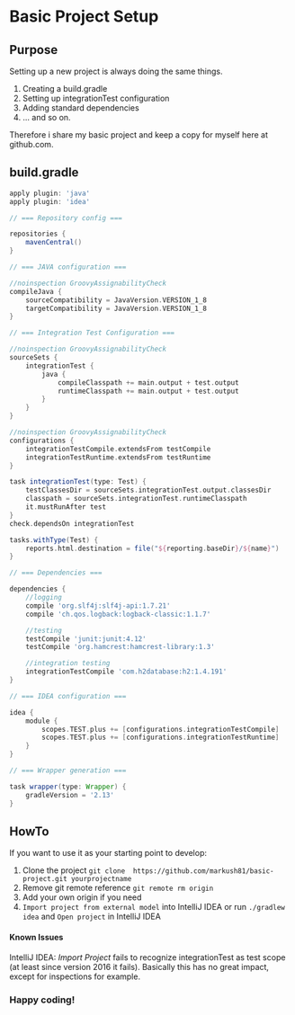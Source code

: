# Basic Project Setup

## Purpose

Setting up a new project is always doing the same things.

1. Creating a build.gradle
2. Setting up integrationTest configuration
3. Adding standard dependencies
4. ... and so on.

Therefore i share my basic project and keep a copy for myself here at github.com.

## build.gradle

```groovy
apply plugin: 'java'
apply plugin: 'idea'

// === Repository config ===

repositories {
    mavenCentral()
}

// === JAVA configuration ===

//noinspection GroovyAssignabilityCheck
compileJava {
    sourceCompatibility = JavaVersion.VERSION_1_8
    targetCompatibility = JavaVersion.VERSION_1_8
}

// === Integration Test Configuration ===

//noinspection GroovyAssignabilityCheck
sourceSets {
    integrationTest {
        java {
            compileClasspath += main.output + test.output
            runtimeClasspath += main.output + test.output
        }
    }
}

//noinspection GroovyAssignabilityCheck
configurations {
    integrationTestCompile.extendsFrom testCompile
    integrationTestRuntime.extendsFrom testRuntime
}

task integrationTest(type: Test) {
    testClassesDir = sourceSets.integrationTest.output.classesDir
    classpath = sourceSets.integrationTest.runtimeClasspath
    it.mustRunAfter test
}
check.dependsOn integrationTest

tasks.withType(Test) {
    reports.html.destination = file("${reporting.baseDir}/${name}")
}

// === Dependencies ===

dependencies {
    //logging
    compile 'org.slf4j:slf4j-api:1.7.21'
    compile 'ch.qos.logback:logback-classic:1.1.7'

    //testing
    testCompile 'junit:junit:4.12'
    testCompile 'org.hamcrest:hamcrest-library:1.3'

    //integration testing
    integrationTestCompile 'com.h2database:h2:1.4.191'
}

// === IDEA configuration ===

idea {
    module {
        scopes.TEST.plus += [configurations.integrationTestCompile]
        scopes.TEST.plus += [configurations.integrationTestRuntime]
    }
}

// === Wrapper generation ===

task wrapper(type: Wrapper) {
    gradleVersion = '2.13'
}
```

## HowTo

If you want to use it as your starting point to develop:

1. Clone the project `git clone  https://github.com/markush81/basic-project.git yourprojectname`
2. Remove git remote reference `git remote rm origin`
3. Add your own origin if you need
4. `Import project from external model` into IntelliJ IDEA or run `./gradlew idea` and `Open project` in IntelliJ IDEA

#### Known Issues

IntelliJ IDEA: *Import Project* fails to recognize integrationTest as test scope (at least since version 2016 it fails). Basically this has no great impact, except for inspections for example.

### Happy coding!